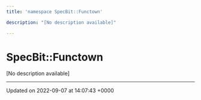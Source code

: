 ```yaml
---
title: 'namespace SpecBit::Functown'

description: "[No description available]"

---
```


# SpecBit::Functown

[No description available]






-------------------------------

Updated on 2022-09-07 at 14:07:43 +0000